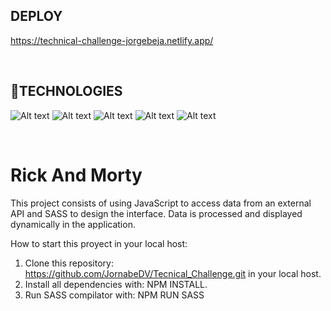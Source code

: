 ## **DEPLOY**

https://technical-challenge-jorgebeja.netlify.app/

<br />

## **📌TECHNOLOGIES**
![Alt text](../Technical_Challenge/assets/tec-1.png)
![Alt text](../Technical_Challenge/assets/tec-2.png)
![Alt text](../Technical_Challenge/assets/tec-3.png)
![Alt text](../Technical_Challenge/assets/tec-4.png)
![Alt text](../Technical_Challenge/assets/tec-5.png)

<br />

# **Rick And Morty** 

This project consists of using JavaScript to access data from an external API and SASS to design the interface. 
Data is processed and displayed dynamically in the application.

How to start this proyect in your local host:

1. Clone this repository: https://github.com/JornabeDV/Tecnical_Challenge.git in your local host.
2. Install all dependencies with: NPM INSTALL.
3. Run SASS compilator with: NPM RUN SASS


